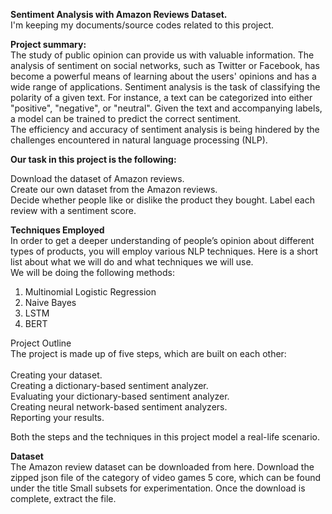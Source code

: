 **Sentiment Analysis with Amazon Reviews Dataset.** <br>
I'm keeping my documents/source codes related to this project.<br>

**Project summary:**<br>
The study of public opinion can provide us with valuable information. The analysis of sentiment on social networks, such as Twitter or Facebook, has become a powerful means of learning about the users' opinions and has a wide range of applications. Sentiment analysis is the task of classifying the polarity of a given text. For instance, a text can be categorized into either "positive", "negative", or "neutral". Given the text and accompanying labels, a model can be trained to predict the correct sentiment.<br>
The efficiency and accuracy of sentiment analysis is being hindered by the challenges encountered in natural language processing (NLP).<br>

**Our task in this project is the following:**<br>

Download the dataset of Amazon reviews.<br>
Create our own dataset from the Amazon reviews.<br>
Decide whether people like or dislike the product they bought. Label each review with a sentiment score.<br>

**Techniques Employed**<br>
In order to get a deeper understanding of people’s opinion about different types of products, you will employ various NLP techniques. Here is a short list about what we will do and what techniques we will use.<br>
We will be doing the following methods:<br>
1. Multinomial Logistic Regression<br>
2. Naive Bayes<br>
3. LSTM
4. BERT


Project Outline<br>
The project is made up of five steps, which are built on each other:<br>
<br>
Creating your dataset.<br>
Creating a dictionary-based sentiment analyzer.<br>
Evaluating your dictionary-based sentiment analyzer.<br>
Creating neural network-based sentiment analyzers.<br>
Reporting your results.<br>

Both the steps and the techniques in this project model a real-life scenario.<br>

**Dataset**<br>
The Amazon review dataset can be downloaded from here. Download the zipped json file of the category of video games 5 core, which can be found under the title Small subsets for experimentation. Once the download is complete, extract the file.
